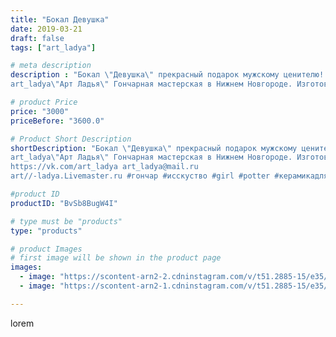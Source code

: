 ```yaml
---
title: "Бокал Девушка"
date: 2019-03-21
draft: false
tags: ["art_ladya"]

# meta description
description : "Бокал \"Девушка\" прекрасный подарок мужскому ценителю!
art_ladya\"Арт Ладья\" Гончарная мастерская в Нижнем Новгороде. Изготовление керамики и мастер//-классы "

# product Price
price: "3000"
priceBefore: "3600.0"

# Product Short Description
shortDescription: "Бокал \"Девушка\" прекрасный подарок мужскому ценителю!
art_ladya\"Арт Ладья\" Гончарная мастерская в Нижнем Новгороде. Изготовление керамики и мастер//-классы по обучению. 
https://vk.com/art_ladya art_ladya@mail.ru 
art//-ladya.Livemaster.ru #гончар #исскуство #girl #potter #керамикадляинтерьера #керамикаручнаяработа #гончарнаямастерская #мехенди #handmade #посудаизглины #керамика #гончарнаяпосуда #эксклюзивнаякерамика #painter #dishes #decor #ceramicar #nntoday #claygoods #restaurant #earthenware #ceramic #design #обнажённаядевушка #magic #erotic #ceramicart #nakedgirl #авторскаякерамика #mehendi"

#product ID
productID: "BvSb8BugW4I"

# type must be "products"
type: "products"

# product Images
# first image will be shown in the product page
images:
  - image: "https://scontent-arn2-2.cdninstagram.com/v/t51.2885-15/e35/53117335_328779377774052_1948374768707467561_n.jpg?tp=1&_nc_ht=scontent-arn2-2.cdninstagram.com&_nc_cat=100&_nc_ohc=kXKN775HqTgAX9X8E77&ccb=7-4&oh=0b25f24e893bcfac17b8b1f27263e321&oe=6084F974&_nc_sid=83d603&ig_cache_key=MjAwNDc4NzY1MTc4OTQ3MTM5Mg%3D%3D.2-ccb7-4"
  - image: "https://scontent-arn2-1.cdninstagram.com/v/t51.2885-15/e35/54248023_795767930799062_6564338836968855425_n.jpg?tp=1&_nc_ht=scontent-arn2-1.cdninstagram.com&_nc_cat=102&_nc_ohc=gdPvSRkPM7MAX8zJedC&ccb=7-4&oh=398d28af6059f0ac11ca9aca37878b04&oe=60863A2D&_nc_sid=83d603&ig_cache_key=MjAwNDc4NzY1MTc4MTI1MTUyMQ%3D%3D.2-ccb7-4"

---
```

lorem
